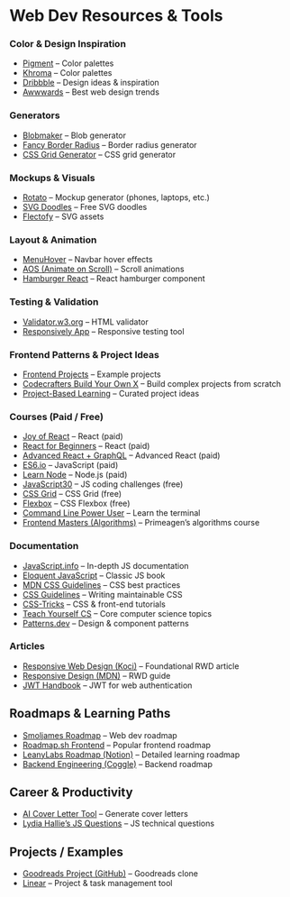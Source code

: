 # Web Dev Resources & Tools

###  Color & Design Inspiration
- [Pigment](https://pigment.shapefactory.co/) – Color palettes  
- [Khroma](https://www.khroma.co/) – Color palettes  
- [Dribbble](https://dribbble.com/) – Design ideas & inspiration  
- [Awwwards](https://www.awwwards.com/) – Best web design trends  

###  Generators
- [Blobmaker](https://www.blobmaker.app/) – Blob generator  
- [Fancy Border Radius](https://9elements.github.io/fancy-border-radius/) – Border radius generator  
- [CSS Grid Generator](https://cssgrid-generator.netlify.app/) – CSS grid generator  

###  Mockups & Visuals
- [Rotato](https://rotato.app/) – Mockup generator (phones, laptops, etc.)  
- [SVG Doodles](https://svgdoodles.com/) – Free SVG doodles  
- [Flectofy](https://flectofy.flecto.io/) – SVG assets  


###  Layout & Animation
- [MenuHover](https://menuhover.com/) – Navbar hover effects  
- [AOS (Animate on Scroll)](https://michalsnik.github.io/aos/) – Scroll animations  
- [Hamburger React](https://hamburger-react.netlify.app/) – React hamburger component  

###  Testing & Validation
- [Validator.w3.org](https://validator.w3.org/) – HTML validator  
- [Responsively App](https://responsively.app/) – Responsive testing tool  


###  Frontend Patterns & Project Ideas
- [Frontend Projects](https://frontendprojects.netlify.app/) – Example projects  
- [Codecrafters Build Your Own X](https://github.com/codecrafters-io/build-your-own-x) – Build complex projects from scratch  
- [Project-Based Learning](https://github.com/practical-tutorials/project-based-learning#lua) – Curated project ideas  


###  Courses (Paid / Free)
- [Joy of React](https://courses.joshwcomeau.com/joy-of-react) – React (paid)  
- [React for Beginners](https://reactforbeginners.com/) – React (paid)  
- [Advanced React + GraphQL](https://advancedreact.com/) – Advanced React (paid)  
- [ES6.io](https://es6.io/) – JavaScript (paid)  
- [Learn Node](https://learnnode.com/) – Node.js (paid)  
- [JavaScript30](https://javascript30.com/) – JS coding challenges (free)  
- [CSS Grid](https://cssgrid.io/) – CSS Grid (free)  
- [Flexbox](https://flexbox.io/) – CSS Flexbox (free)  
- [Command Line Power User](https://commandlinepoweruser.com/) – Learn the terminal  
- [Frontend Masters (Algorithms)](https://frontendmasters.com/courses/algorithms/introduction/) – Primeagen’s algorithms course  

###  Documentation 
- [JavaScript.info](https://javascript.info/) – In-depth JS documentation  
- [Eloquent JavaScript](https://eloquentjavascript.net/) – Classic JS book  
- [MDN CSS Guidelines](https://developer.mozilla.org/en-US/docs/Learn_web_development/Core/Styling_basics/Organizing) – CSS best practices  
- [CSS Guidelines](https://cssguidelin.es/) – Writing maintainable CSS  
- [CSS-Tricks](https://css-tricks.com/) – CSS & front-end tutorials  
- [Teach Yourself CS](https://teachyourselfcs.com/#programming) – Core computer science topics  
- [Patterns.dev](https://www.patterns.dev/) – Design & component patterns  


###  Articles
- [Responsive Web Design (Koci)](https://alistapart.com/article/responsive-web-design/) – Foundational RWD article  
- [Responsive Design (MDN)](https://developer.mozilla.org/en-US/docs/Learn_web_development/Core/CSS_layout/Responsive_Design) – RWD guide  
- [JWT Handbook](https://www.freecodecamp.org/news/the-json-web-token-handbook-learn-to-use-jwts-for-web-authentication/) – JWT for web authentication  


##  Roadmaps & Learning Paths
- [Smoljames Roadmap](https://www.roadmap.smoljames.com/) – Web dev roadmap  
- [Roadmap.sh Frontend](https://roadmap.sh/frontend) – Popular frontend roadmap  
- [LeanyLabs Roadmap (Notion)](https://leanylabs.notion.site/430bf76efc4a46a580c0c6d48c5b3918?v=26b78652b15b4b7cb3928920612d1963) – Detailed learning roadmap  
- [Backend Engineering (Coggle)](https://coggle.it/diagram/ZtMDf8rvLIwlbc-0/t/backend-engineering/44ac2c05e0c7fcdd9920723c49ec128e5a65bcc430a145638eb01f5c64a884a1) – Backend roadmap  

 
##  Career & Productivity
- [AI Cover Letter Tool](https://www.ai-ltr.smoljames.com/#resume) – Generate cover letters
- [Lydia Hallie’s JS Questions](https://github.com/lydiahallie/javascript-questions/blob/master/README.md) – JS technical questions   


##  Projects / Examples
- [Goodreads Project (GitHub)](https://github.com/matea-nikolac/goodreads-project?tab=readme-ov-file) – Goodreads clone
- [Linear](https://linear.app/) – Project & task management tool  
